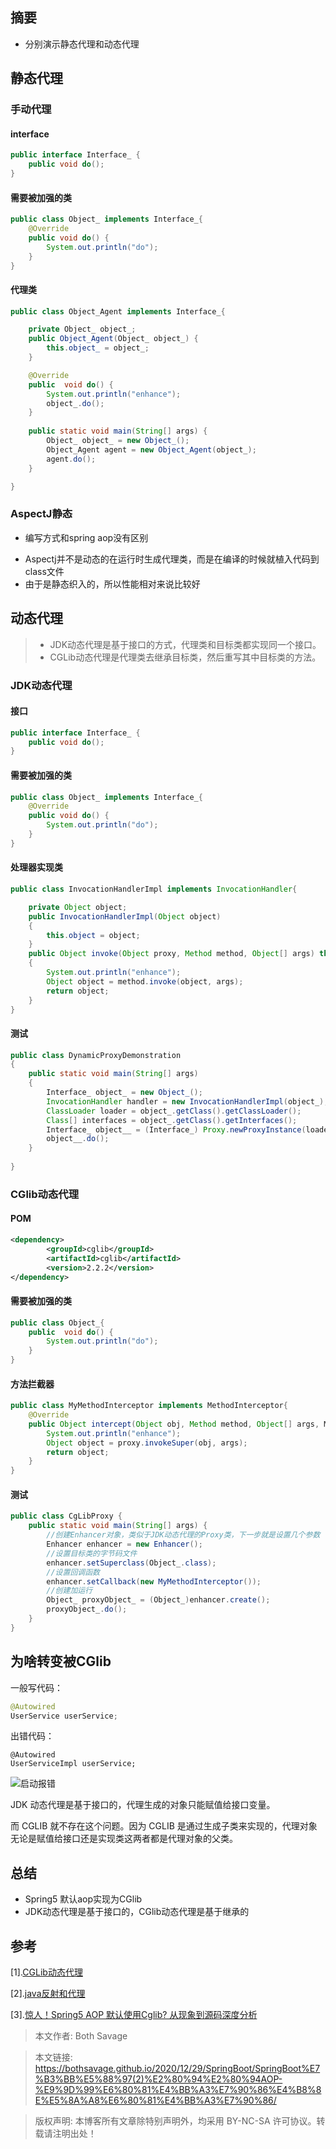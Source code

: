 ## 摘要

* 分别演示静态代理和动态代理
## 静态代理

### 手动代理

#### interface

```java
public interface Interface_ {
    public void do();
}
```

#### 需要被加强的类

```java
public class Object_ implements Interface_{
    @Override
    public void do() {
        System.out.println("do");
    }
}
```

#### 代理类

```java
public class Object_Agent implements Interface_{

    private Object_ object_;
    public Object_Agent(Object_ object_) {
        this.object_ = object_;
    }

    @Override
    public  void do() {
        System.out.println("enhance");
        object_.do();
    }
    
    public static void main(String[] args) {
        Object_ object_ = new Object_();
        Object_Agent agent = new Object_Agent(object_);
        agent.do();
    }

}
```



### AspectJ静态

* 编写方式和spring aop没有区别

- Aspectj并不是动态的在运行时生成代理类，而是在编译的时候就植入代码到class文件
- 由于是静态织入的，所以性能相对来说比较好



## 动态代理

> * JDK动态代理是基于接口的方式，代理类和目标类都实现同一个接口。
> * CGLib动态代理是代理类去继承目标类，然后重写其中目标类的方法。

### JDK动态代理

#### 接口

```java
public interface Interface_ {
    public void do();
}
```

#### 需要被加强的类

```java
public class Object_ implements Interface_{
    @Override
    public void do() {
        System.out.println("do");
    }
}
```

#### 处理器实现类

```java
public class InvocationHandlerImpl implements InvocationHandler{

    private Object object;
    public InvocationHandlerImpl(Object object)
    {
        this.object = object;
    }
    public Object invoke(Object proxy, Method method, Object[] args) throws Throwable
    {
        System.out.println("enhance");
        Object object = method.invoke(object, args);
        return object;
    }
}
```

#### 测试

```java
public class DynamicProxyDemonstration
{
    public static void main(String[] args)
    {
        Interface_ object_ = new Object_();
        InvocationHandler handler = new InvocationHandlerImpl(object_);
        ClassLoader loader = object_.getClass().getClassLoader();
        Class[] interfaces = object_.getClass().getInterfaces();
        Interface_ object__ = (Interface_) Proxy.newProxyInstance(loader, interfaces, handler); 
        object__.do();
    }
 
}
```



### CGlib动态代理

#### POM

```xml
<dependency>
        <groupId>cglib</groupId>
        <artifactId>cglib</artifactId>
        <version>2.2.2</version>
</dependency>
```

#### 需要被加强的类

```java
public class Object_{
    public  void do() {
        System.out.println("do");
    }
}
```

#### 方法拦截器

```java
public class MyMethodInterceptor implements MethodInterceptor{
    @Override
    public Object intercept(Object obj, Method method, Object[] args, MethodProxy proxy) throws Throwable {
        System.out.println("enhance");
        Object object = proxy.invokeSuper(obj, args);
        return object;
    }  
}
```

#### 测试

```java
public class CgLibProxy {
    public static void main(String[] args) {
        //创建Enhancer对象，类似于JDK动态代理的Proxy类，下一步就是设置几个参数
        Enhancer enhancer = new Enhancer();
        //设置目标类的字节码文件
        enhancer.setSuperclass(Object_.class);
        //设置回调函数
        enhancer.setCallback(new MyMethodInterceptor());
        //创建加运行
        Object_ proxyObject_ = (Object_)enhancer.create();
        proxyObject_.do();       
    }
}
```

## 为啥转变被CGlib

一般写代码：

```java
@Autowired
UserService userService;
```

出错代码：

```
@Autowired
UserServiceImpl userService;
```

![启动报错](https://img2018.cnblogs.com/blog/1822265/201910/1822265-20191029133357222-1265293381.png)

 JDK 动态代理是基于接口的，代理生成的对象只能赋值给接口变量。

而 CGLIB 就不存在这个问题。因为 CGLIB 是通过生成子类来实现的，代理对象无论是赋值给接口还是实现类这两者都是代理对象的父类。

## 总结

* Spring5 默认aop实现为CGlib
* JDK动态代理是基于接口的，CGlib动态代理是基于继承的

## 参考

[1].[CGLib动态代理](https://www.cnblogs.com/wyq1995/p/10945034.html)

[2].[java反射和代理](https://www.cnblogs.com/wyq1995/p/10936286.html)

[3].[惊人！Spring5 AOP 默认使用Cglib? 从现象到源码深度分析](https://www.cnblogs.com/coderxiaohei/p/11758239.html)

> 本文作者: Both Savage

>本文链接: https://bothsavage.github.io/2020/12/29/SpringBoot/SpringBoot%E7%B3%BB%E5%88%97(2)%E2%80%94%E2%80%94AOP-%E9%9D%99%E6%80%81%E4%BB%A3%E7%90%86%E4%B8%8E%E5%8A%A8%E6%80%81%E4%BB%A3%E7%90%86/
  
>版权声明: 本博客所有文章除特别声明外，均采用 BY-NC-SA 许可协议。转载请注明出处！
